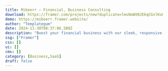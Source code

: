 ```yaml
---
title: Mibeerr — Financial, Business Consulting
download: https://framer.com/projects/new?duplicate=lmsNoWXBJEkqCGvlKu6U&via=templategum&duplicateType=siteTemplate
demo: https://mibeerr.framer.website/
author: "Templategum"
date: 2024-11-30T08:37:06.588Z
description: "Boost your financial business with our sleek, responsive Framer Template. Featuring customizable sections, client testimonial, a dynamic blog, and integrated contact forms, it enhances your online presence and client engagement effortlessly"
ssg: ["Framer"]
css: []
ui: []
cms: []
category: [Business,SaaS]
draft: false
---
```

